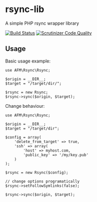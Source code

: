 rsync-lib
=========

A simple PHP rsync wrapper library

[![Build Status](https://secure.travis-ci.org/albertofem/rsync-lib.png?branch=master)](http://travis-ci.org/albertofem/rsync-lib) [![Scrutinizer Code Quality](https://scrutinizer-ci.com/g/albertofem/rsync-lib/badges/quality-score.png?s=e6f2859cbe311a4bd952cdedd78ab0817e4e4c3d)](https://scrutinizer-ci.com/g/albertofem/rsync-lib/)

Usage
---------

Basic usage example:

    use AFM\Rsync\Rsync;
    
    $origin = __DIR__;
    $target = "/target/dir/";
    
    $rsync = new Rsync;
    $rsync->sync($origin, $target);

Change behaviour:

    use AFM\Rsync\Rsync;
    
    $origin = __DIR__;
    $target = "/target/dir";
    
    $config = array(
        'delete_from_target' => true, 
        'ssh' => array(
            'host' => myhost.com, 
            'public_key' => '/my/key.pub'
        )
    );
    
    $rsync = new Rsync($config);
    
    // change options programatically
    $rsync->setFollowSymlinks(false);
    
    $rsync->sync($origin, $target);